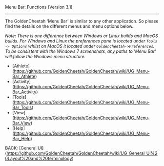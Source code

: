 Menu Bar: Functions (Version 3.1)
***

The GoldenCheetah 'Menu Bar' is similar to any other application. So please find the details on the different menus and menu options below.

_Note: There is one difference between Windows or Linux builds and MacOS builds. For Windows and Linux the preferences pane is located under `Tools -> Options` whilst on MacOS it located under `GoldenCheetah->Preferences`. To be consistent with the Windows 7 screenshots, any paths to 'Menu Bar' will follow the Windows menu structure._

* [Athlete] (https://github.com/GoldenCheetah/GoldenCheetah/wiki/UG_Menu-Bar_Athlete)
* [Activity] (https://github.com/GoldenCheetah/GoldenCheetah/wiki/UG_Menu-Bar_Activity)
* [Tools] (https://github.com/GoldenCheetah/GoldenCheetah/wiki/UG_Menu-Bar_Tools)
* [View] (https://github.com/GoldenCheetah/GoldenCheetah/wiki/UG_Menu-Bar_View)
* [Help] (https://github.com/GoldenCheetah/GoldenCheetah/wiki/UG_Menu-Bar_Help)

BACK: [General UI] (https://github.com/GoldenCheetah/GoldenCheetah/wiki/UG_General_UI%20Layout%20and%20terminology)


